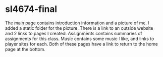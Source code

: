 # sl4674-final
The main page contains introduction information and a picture of me.
I added a static folder for the picture. 
There is a link to an outside website and 2 links to pages I created. 
Assignments contains summaries of assignments for this class.
Music contains some music I like, and links to player sites for each. 
Both of these pages have a link to return to the home page at the bottom. 
